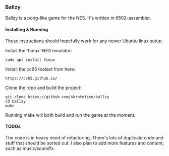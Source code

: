 <h3>Ballzy</h3>
Ballzy is a pong-like game for the NES. It's written in 6502-assembler.

<h4>Installing & Running</h4>
These instructions should hopefully work for any newer Ubuntu linux setup.

Install the 'fceux' NES emulator:
<pre><code>sudo apt install fceux</code></pre>

Install the cc65 toolset from here:
<pre><code>https://cc65.github.io/</code></pre>

Clone the repo and build the project:
<pre><code>git clone https://github.com/skrotnisse/ballzy
cd ballzy
make</code></pre>

Running make will both build and run the game at the moment.

<h4>TODOs</h4>
The code is in heavy need of refactoring. There's lots of duplicate code and stuff that should be sorted out. I also plan to add more features and content, such as music/soundfx.
